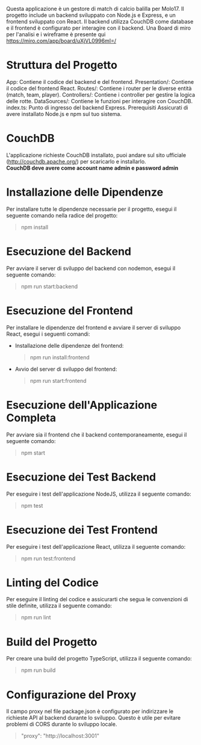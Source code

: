 Questa applicazione è un gestore di match di calcio balilla per Molo17. Il progetto include un backend sviluppato con Node.js e Express, e un frontend sviluppato con React. Il backend utilizza CouchDB come database e il frontend è configurato per interagire con il backend.
Una Board di miro per l'analisi e i wireframe è presente qui <a name="miro">https://miro.com/app/board/uXjVL0996mI=/</a>

# Struttura del Progetto
App: Contiene il codice del backend e del frontend.
Presentation/: Contiene il codice del frontend React.
Routes/: Contiene i router per le diverse entità (match, team, player).
Controllers/: Contiene i controller per gestire la logica delle rotte.
DataSources/: Contiene le funzioni per interagire con CouchDB.
index.ts: Punto di ingresso del backend Express.
Prerequisiti
Assicurati di avere installato Node.js e npm sul tuo sistema.

# CouchDB
L'applicazione richieste CouchDB installato, puoi andare sul sito ufficiale (http://couchdb.apache.org/) per scaricarlo e installarlo.
<br/>
**CouchDB deve avere come account name admin e password admin**


# Installazione delle Dipendenze
Per installare tutte le dipendenze necessarie per il progetto, esegui il seguente comando nella radice del progetto:
>npm install

# Esecuzione del Backend
Per avviare il server di sviluppo del backend con nodemon, esegui il seguente comando:
>npm run start:backend

# Esecuzione del Frontend
Per installare le dipendenze del frontend e avviare il server di sviluppo React, esegui i seguenti comandi:

- Installazione delle dipendenze del frontend:
  >npm run install:frontend

- Avvio del server di sviluppo del frontend:
  >npm run start:frontend

# Esecuzione dell'Applicazione Completa
Per avviare sia il frontend che il backend contemporaneamente, esegui il seguente comando:
>npm start

# Esecuzione dei Test Backend
Per eseguire i test dell'applicazione NodeJS, utilizza il seguente comando:
>npm test

# Esecuzione dei Test Frontend
Per eseguire i test dell'applicazione React, utilizza il seguente comando:
>npm run test:frontend

# Linting del Codice
Per eseguire il linting del codice e assicurarti che segua le convenzioni di stile definite, utilizza il seguente comando:
>npm run lint

# Build del Progetto
Per creare una build del progetto TypeScript, utilizza il seguente comando:
>npm run build

# Configurazione del Proxy
Il campo proxy nel file package.json è configurato per indirizzare le richieste API al backend durante lo sviluppo. Questo è utile per evitare problemi di CORS durante lo sviluppo locale.
>"proxy": "http://localhost:3001"
